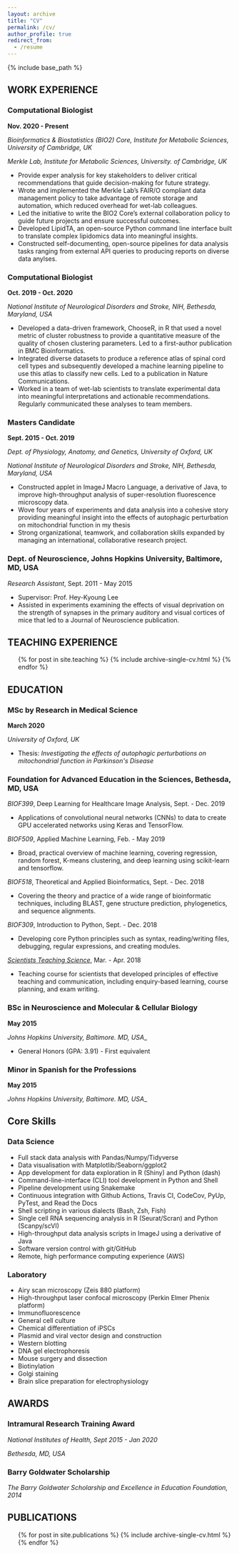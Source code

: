 ```yaml
---
layout: archive
title: "CV"
permalink: /cv/
author_profile: true
redirect_from:
  - /resume
---
```


{% include base_path %}

## WORK EXPERIENCE

### Computational Biologist

**Nov. 2020 - Present**

_Bioinformatics & Biostatistics (BIO2) Core, Institute for Metabolic Sciences, University of Cambridge, UK_

_Merkle Lab, Institute for Metabolic Sciences, University. of Cambridge, UK_

* Provide exper analysis for key stakeholders to deliver critical recommendations that guide decision-making for future strategy.
* Wrote and implemented the Merkle Lab’s FAIR/O compliant data management policy to take advantage of remote storage and automation, which reduced overhead for wet-lab colleagues.
* Led the initiative to write the BIO2 Core’s external collaboration policy to guide future projects and ensure successful outcomes.
* Developed LipidTA, an open-source Python command line interface built to translate complex lipidomics data into meaningful insights.
* Constructed self-documenting, open-source pipelines for data analysis tasks ranging from external API queries to producing reports on diverse data anylses.

### Computational Biologist

**Oct. 2019 - Oct. 2020**

_National Institute of Neurological Disorders and Stroke, NIH, Bethesda, Maryland, USA_

* Developed a data-driven framework, ChooseR, in R that used a novel metric of cluster robustness to provide a quantitative measure of the quality of chosen clustering parameters. Led to a first-author publication in BMC Bioinformatics.
* Integrated diverse datasets to produce a reference atlas of spinal cord cell types and subsequently developed a machine learning pipeline to use this atlas to classify new cells. Led to a publication in Nature Communications.
* Worked in a team of wet-lab scientists to translate experimental data into meaningful interpretations and actionable recommendations. Regularly communicated these analyses to team members.

### Masters Candidate

**Sept. 2015 - Oct. 2019**

_Dept. of Physiology, Anatomy, and Genetics, University of Oxford, UK_

_National Institute of Neurological Disorders and Stroke, NIH, Bethesda, Maryland, USA_

* Constructed applet in ImageJ Macro Language, a derivative of Java, to improve high-throughput analysis of super-resolution fluorescence microscopy data.
* Wove four years of experiments and data analysis into a cohesive story providing meaningful insight into the effects of autophagic perturbation on mitochondrial function in my thesis
* Strong organizational, teamwork, and collaboration skills expanded by managing an international, collaborative research project.

### Dept. of Neuroscience, Johns Hopkins University, Baltimore, MD, USA

_Research Assistant_, Sept. 2011 - May 2015

* Supervisor: Prof. Hey-Kyoung Lee
* Assisted in experiments examining the effects of visual deprivation on the strength of synapses in the primary auditory and visual cortices of mice that led to a Journal of Neuroscience publication.

## TEACHING EXPERIENCE

  <ul>{% for post in site.teaching %}
    {% include archive-single-cv.html %}
  {% endfor %}</ul>

## EDUCATION

### MSc by Research in Medical Science

**March 2020**

_University of Oxford, UK_

* Thesis: _Investigating the effects of autophagic perturbations on mitochondrial function in Parkinson's Disease_

### Foundation for Advanced Education in the Sciences, Bethesda, MD, USA

_BIOF399_, Deep Learning for Healthcare Image Analysis, Sept. - Dec. 2019

* Applications of convolutional neural networks (CNNs) to data to create GPU accelerated networks using Keras and TensorFlow.

_BIOF509_, Applied Machine Learning, Feb. - May 2019

* Broad, practical overview of machine learning, covering regression, random forest, K-means clustering, and deep learning using scikit-learn and tensorflow.

_BIOF518_, Theoretical and Applied Bioinformatics, Sept. - Dec. 2018

* Covering the theory and practice of a wide range of bioinformatic techniques, including BLAST, gene structure prediction, phylogenetics, and sequence alignments.

_BIOF309_, Introduction to Python, Sept. - Dec. 2018

* Developing core Python principles such as syntax, reading/writing files, debugging, regular expressions, and creating modules.

_[Scientists Teaching Science](https://www.training.nih.gov/sts_main_page)_, Mar. - Apr. 2018
* Teaching course for scientists that developed principles of effective teaching and communication, including enquiry-based learning, course planning, and exam writing.

### BSc in Neuroscience and Molecular & Cellular Biology

**May 2015**

_Johns Hopkins University, Baltimore. MD, USA__

* General Honors (GPA: 3.91) - First equivalent

### Minor in Spanish for the Professions

**May 2015**

_Johns Hopkins University, Baltimore. MD, USA__

## Core Skills

### Data Science

* Full stack data analysis with Pandas/Numpy/Tidyverse
* Data visualisation with Matplotlib/Seaborn/ggplot2
* App development for data exploration in R (Shiny) and Python (dash)
* Command-line-interface (CLI) tool development in Python and Shell
* Pipeline development using Snakemake
* Continuous integration with Github Actions, Travis CI, CodeCov, PyUp, PyTest, and Read the Docs
* Shell scripting in various dialects (Bash, Zsh, Fish)
* Single cell RNA sequencing analysis in R (Seurat/Scran) and Python (Scanpy/scVI)
* High-throughput data analysis scripts in ImageJ using a derivative of Java
* Software version control with git/GitHub
* Remote, high performance computing experience (AWS)

### Laboratory

* Airy scan microscopy (Zeis 880 platform)
* High-throughput laser confocal microscopy (Perkin Elmer Phenix platform)
* Immunofluorescence
* General cell culture
* Chemical differentiation of iPSCs
* Plasmid and viral vector design and construction
* Western blotting
* DNA gel electrophoresis
* Mouse surgery and dissection
* Biotinylation 
* Golgi staining
* Brain slice preparation for electrophysiology

## AWARDS

### Intramural Research Training Award

_National Institutes of Health, Sept 2015 - Jan 2020_

_Bethesda, MD, USA_

### Barry Goldwater Scholarship

_The Barry Goldwater Scholarship and Excellence in Education Foundation, 2014_

## PUBLICATIONS

  <ul>{% for post in site.publications %}
    {% include archive-single-cv.html %}
  {% endfor %}</ul>
  
